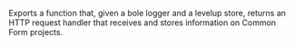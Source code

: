 Exports a function that, given a bole logger and a levelup store, returns an HTTP request handler that receives and stores information on Common Form projects.
